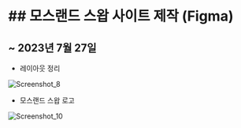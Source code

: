 # ## 모스랜드 스왑 사이트 제작 (Figma)

## ~ 2023년 7월 27일

- 레이아웃 정리
  
![Screenshot_8](https://github.com/mossland/art_resource/assets/109493423/b27ed75b-b1d3-45e9-a6a8-c39831861d76)


- 모스랜드 스왑 로고

![Screenshot_10](https://github.com/mossland/art_resource/assets/109493423/51e762ab-cc74-4072-b161-787b2657793b)
